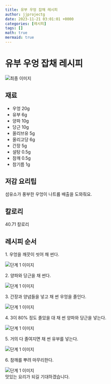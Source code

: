 ```yaml
---
title: 유부 우엉 잡채 레시피
author: jjprojectg
date: 2023-11-21 03:01:01 +0000
categories: [레시피]
tags: []
math: true
mermaid: true
---
```

<meta name="og:type" content="website"/>
<meta charset="UTF-8"/>
<div class="header">
  <h1>유부 우엉 잡채 레시피</h1>
</div>

<div class="container my-4">
  <div class="row">
    <div class="col-12 col-md-6">
      <div class="recipe-image">
        <img src="http://www.foodsafetykorea.go.kr/uploadimg/20190409/20190409035029_1554792629494.jpg" class="step-image" alt="최종 이미지"/>
      </div>
    </div>
    <div class="col-12 col-md-6">
      <div class="ingredients">
        <h2>재료</h2>
        <ul class="card">
          <li> 우엉 20g </li>
          <li>  유부 6g </li>
          <li>  양파 10g </li>
          <li>  당근 10g </li>
          <li>  올리브유 5g </li>
          <li>  올리고당 6g </li>
          <li>  간장 5g </li>
          <li>  설탕 0.5g </li>
          <li>  참깨 0.5g </li>
          <li>  참기름 1g </li>
</ul>
      </div>
    </div>
    <div class="col-12 col-md-6">
      <div class="ingredients">
        <h2>저감 요리팁</h2>
        <div class="card"> 
          <p>
            섬유소가 풍부한 우엉이 나트륨 배출을 도와줘요.
          </p>
        </div>
      </div>
      <div class="ingredients">
        <h2>칼로리</h2>
        <div class="card"> 
          <p>
            40.71 칼로리
          </p>
        </div>
      </div>
    </div>
  </div>

  <h2 class="my-4">레시피 순서</h2>
  <div class="card recipe-card">
    <div class="card-body recipe-step">
      <p class="card-text step-description">1. 우엉을 깨끗이 씻어 채 썬다.</p>
      <img src="http://www.foodsafetykorea.go.kr/uploadimg/20190409/20190409035109_1554792669874.jpg" alt="단계 1 이미지" class="step-image"/>
    </div>
  </div>
  <div class="card recipe-card">
    <div class="card-body recipe-step">
      <p class="card-text step-description">2. 양파와 당근을 채 썬다.</p>
      <img src="http://www.foodsafetykorea.go.kr/uploadimg/20190409/20190409035124_1554792684076.jpg" alt="단계 1 이미지" class="step-image"/>
    </div>
  </div>
  <div class="card recipe-card">
    <div class="card-body recipe-step">
      <p class="card-text step-description">3. 간장과 양념들을 넣고 채 썬 우엉을 졸인다.</p>
      <img src="http://www.foodsafetykorea.go.kr/uploadimg/20190409/20190409035138_1554792698990.jpg" alt="단계 1 이미지" class="step-image"/>
    </div>
  </div>
  <div class="card recipe-card">
    <div class="card-body recipe-step">
      <p class="card-text step-description">4. 3이 80% 정도 졸았을 대 채 썬 양파와 당근을 넣는다.</p>
      <img src="http://www.foodsafetykorea.go.kr/uploadimg/20190409/20190409035323_1554792803242.jpg" alt="단계 1 이미지" class="step-image"/>
    </div>
  </div>
  <div class="card recipe-card">
    <div class="card-body recipe-step">
      <p class="card-text step-description">5. 거의 다 졸여지면 채 썬 유부를 넣는다.</p>
      <img src="http://www.foodsafetykorea.go.kr/uploadimg/20190409/20190409035344_1554792824527.jpg" alt="단계 1 이미지" class="step-image"/>
    </div>
  </div>
  <div class="card recipe-card">
    <div class="card-body recipe-step">
      <p class="card-text step-description">6. 참깨를 뿌려 마무리한다.</p>
      <img src="http://www.foodsafetykorea.go.kr/uploadimg/20190409/20190409035412_1554792852277.jpg" alt="단계 1 이미지" class="step-image"/>
    </div>
  </div>

</div>
맛있는 요리가 되길 기대하겠습니다.

